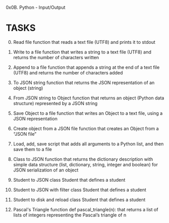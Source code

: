 0x0B. Python - Input/Output

TASKS
=====
0. Read file
 function that reads a text file (UTF8) and prints it to stdout

1. Write to a file
function that writes a string to a text file (UTF8) and returns the number of characters written

2. Append to a file
function that appends a string at the end of a text file (UTF8) and returns the number of characters added

3. To JSON string
function that returns the JSON representation of an object (string)

4. From JSON string to Object
function that returns an object (Python data structure) represented by a JSON string

5. Save Object to a file
function that writes an Object to a text file, using a JSON representation

6. Create object from a JSON file
function that creates an Object from a “JSON file”

7. Load, add, save
script that adds all arguments to a Python list, and then save them to a file

8. Class to JSON
function that returns the dictionary description with simple data structure (list, dictionary, string, integer and boolean) for JSON serialization of an object

9. Student to JSON
class Student that defines a student

10. Student to JSON with filter
class Student that defines a student 

11. Student to disk and reload
class Student that defines a student

12. Pascal's Triangle
 function def pascal_triangle(n): that returns a list of lists of integers representing the Pascal’s triangle of n
